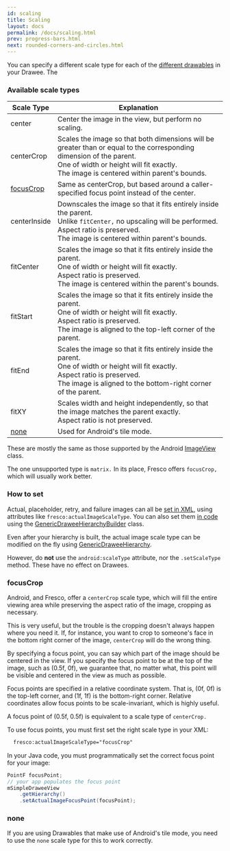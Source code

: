 ```yaml
---
id: scaling
title: Scaling
layout: docs
permalink: /docs/scaling.html
prev: progress-bars.html
next: rounded-corners-and-circles.html
---
```


You can specify a different scale type for each of the [different drawables](drawee-components.html) in your Drawee. The 

### Available scale types

| Scale Type | Explanation |
| --------- | ----------- |
| center | Center the image in the view, but perform no scaling. |
| centerCrop | Scales the image so that both dimensions will be greater than or equal to the corresponding dimension of the parent. <br>One of width or height will fit exactly. <br>The image is centered within parent's bounds. |
| [focusCrop](#focusCrop) | Same as centerCrop, but based around a caller-specified focus point instead of the center.
| centerInside | Downscales the image so that it fits entirely inside the parent. <br>Unlike `fitCenter,` no upscaling will be performed. <br>Aspect ratio is preserved. <br>The image is centered within parent's bounds. |
| fitCenter | Scales the image so that it fits entirely inside the parent. <br>One of width or height will fit exactly. <br>Aspect ratio is preserved. <br>The image is centered within the parent's bounds. |
| fitStart | Scales the image so that it fits entirely inside the parent. <br>One of width or height will fit exactly. <br>Aspect ratio is preserved. <br>The image is aligned to the top-left corner of the parent.
| fitEnd | Scales the image so that it fits entirely inside the parent. <br>One of width or height will fit exactly. <br>Aspect ratio is preserved. <br>The image is aligned to the bottom-right corner of the parent.
| fitXY | Scales width and height independently, so that the image matches the parent exactly. <br>Aspect ratio is not preserved.
| [none](#none) | Used for Android's tile mode. |

These are mostly the same as those supported by the Android [ImageView](http://developer.android.com/reference/android/widget/ImageView.ScaleType.html) class.

The one unsupported type is `matrix.` In its place, Fresco offers `focusCrop,` which will usually work better.

### How to set

Actual, placeholder, retry, and failure images can all be [set in XML](using-drawees-xml.html), using attributes like `fresco:actualImageScaleType`. You can also set them [in code](using-drawees-code.html) using the [GenericDraweeHierarchyBuilder](../javadoc/reference/com/facebook/drawee/generic/GenericDraweeHierarchyBuilder.html) class.

Even after your hierarchy is built, the actual image scale type can be modified on the fly using  [GenericDraweeHierarchy](../javadoc/reference/com/facebook/drawee/generic/GenericDraweeHierarchy.html).

However, do **not** use the `android:scaleType` attribute, nor the `.setScaleType` method. These have no effect on Drawees.

### focusCrop

Android, and Fresco, offer a `centerCrop` scale type, which will fill the entire viewing area while preserving the aspect ratio of the image, cropping as necessary.

This is very useful, but the trouble is the cropping doesn't always happen where you need it. If, for instance, you want to crop to someone's face in the bottom right corner of the image, `centerCrop` will do the wrong thing.

By specifying a focus point, you can say which part of the image should be centered in the view. If you specify the focus point to be at the top of the image, such as (0.5f, 0f), we guarantee that, no matter what, this point will be visible and centered in the view as much as possible.

Focus points are specified in a relative coordinate system. That is, (0f, 0f) is the top-left corner, and (1f, 1f) is the bottom-right corner. Relative coordinates allow focus points to be scale-invariant, which is highly useful.

A focus point of (0.5f, 0.5f) is equivalent to a scale type of `centerCrop.`

To use focus points, you must first set the right scale type in your XML:

```xml
  fresco:actualImageScaleType="focusCrop"
```
  
In your Java code, you must programmatically set the correct focus point for your image:
  
```java
PointF focusPoint;
// your app populates the focus point
mSimpleDraweeView
    .getHierarchy()
    .setActualImageFocusPoint(focusPoint);
```

### none

If you are using Drawables that make use of Android's tile mode, you need to use the `none` scale type for this to work correctly.

